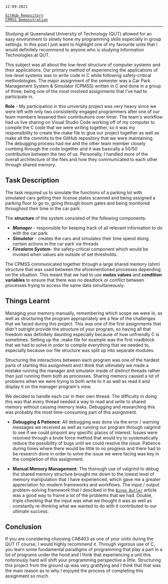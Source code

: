 <!--
title: CAB403 - Systems Programming
description: Favourite university unit (CPMSS project)
tags: C, pthreads, shm
date: NOV 2021
slug: CAB403
-->

`12-09-2021`

[`GitHub Repository`](https://github.com/sh1ggy/cab403-cpmss)\
[`CPMSS Demonstration`](https://www.youtube.com/watch?v=SlU0jjFIrYc)

___

Studying at Queensland University of Technology (QUT) allowed for an easy environment to slowly hone my programming skills especially in group settings. In this post I just want to highlight one of my favourite units that I would definitely recommend to anyone who is studying Information Technologies at QUT.

This subject was all about the low-level structure of computer systems and their applications. Our primary method of experiencing the applications of low-level systems was to write code in C while following safety-critical methodologies. The major assignment of the semester was a Car Park Management System & Simulator (CPMSS) written in C and done in a group of three; being one of the most involved assignments that I've had to participate in. 

**Role** - My participation in this university project was very heavy since we were left with only two consistently engaged programmers after one of our team members lessened their contributions over timer. The team's workflow had us live sharing on Visual Studio Code working off of my computer to compile the C code that we were writing together, so it was my responsibility to create the make file to glue our project together as well as make all the commits to the GitHub repository that we were maintaining. The debugging process had me and the other team member closely combing through the code together and it was basically a 50/50 contribution between the two of us. Personally, I handled more of the overall architecture of the files and how they communicated to each other through shared memory.  

## Task Description

The task required us to simulate the functions of a parking lot with simulated cars getting their license plates scanned and being assigned a parking floor to go to, going through boom gates and being monitored throughout their time in the car park. 

The **structure** of the system consisted of the following components:
 - **_Manager_** - responsible for keeping track of all relevant information to do with the car park
 - **_Simulator_** - creates the cars and simulates their time spend doing certain actions in the car park via threads
 - **_Firealarm System_**- the safety-critical component which would be invoked when values are outside of set thresholds.  
 
The CPMSS communicated together through a large shared memory (shm) structure that was used between the aforementioned processes depending on the situation. This meant that we had to use **mutex values** and **condition variables** to ensure that there was no deadlock or conflict between processes trying to access the same data simultaneously. 

## Things Learnt	
Managing your memory manually, remembering which scope we were in, as well as structuring the program appropriately are a few of the challenges that we faced during this project. This was one of the first assignments that didn't outright provide the structure of your program, so having all that freedom was definitely daunting especially because of how unfriendly C is sometimes. Setting up the .make file for example was the first roadblock that we had to solve in order to compile everything that we needed to, especially because our file structure was split up into separate modules.

Structuring the interactions between each program was one of the hardest parts of starting this assignment and I think that ultimately we made a mistake running the manager and simulator inside of distinct threads rather than just running them both as processes. Sharing memory caused a lot of problems when we were trying to both write to it as well as read it and display it on the manager program's view.

We decided to handle each car in their own thread. The difficulty in doing this was that every thread needed a way to read and write to shared memory without causing memory leaks. Debugging and researching this was probably the most time-consuming part of this assignment.

 - **Debugging & Patience**: All debugging was done via the error / warning messages we received as well as running our program through valgrind to see if we could pinpoint any specific places of interest. Issues were resolved through a brute force method that would try to systematically reduce the possibility of bugs until we could resolve the issue. Patience during times where there would be little to no progress and there had to be research done in order to solve the issue we were facing was key in the completion of this assignment. 

 - **Manual Memory Management**: The thorough use of valgrind to debug the shared memory structure brought me down to the lowest level of memory manipulation that I have experienced, which gave me a greater appreciation for modern frameworks and workflows. The input / output problem-solving framework that I descibed in the [`Bingo Butler`](/blog/UQCSNBingo) article was a good way to frame a lot of the problems that we had. Double, triple checking that the input was what we thought it was as well as constantly re-thinking what we wanted to do with it contributed to our ultimate success.

## Conclusion
If you are considering choosing CAB403 as one of your units during the QUT IT course, I would highly recommend it. Through vigorous use of C, you learn some fundamental paradigms of programming that play a part in a lot of programs under the hood and I think that experiencing a unit this notoriously hard will shift your programming perspective a little. Structuring this project from the ground up was very gratifying and I think that that was the main reason as to why I enjoyed the process of completing this assignment so much.      